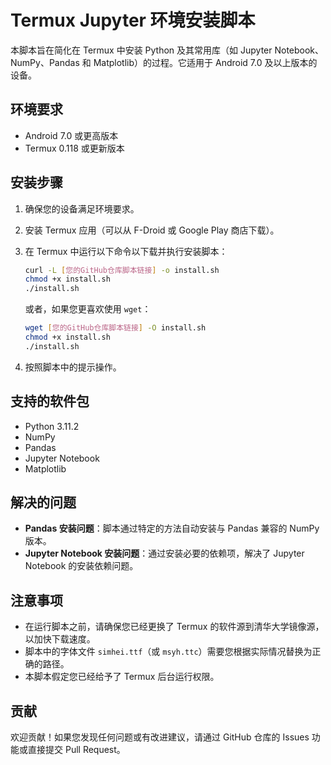 # Termux Jupyter 环境安装脚本

本脚本旨在简化在 Termux 中安装 Python 及其常用库（如 Jupyter Notebook、NumPy、Pandas 和 Matplotlib）的过程。它适用于 Android 7.0 及以上版本的设备。

## 环境要求

- Android 7.0 或更高版本
- Termux 0.118 或更新版本

## 安装步骤

1. 确保您的设备满足环境要求。
2. 安装 Termux 应用（可以从 F-Droid 或 Google Play 商店下载）。
3. 在 Termux 中运行以下命令以下载并执行安装脚本：

    ```bash
    curl -L [您的GitHub仓库脚本链接] -o install.sh
    chmod +x install.sh
    ./install.sh
    ```

    或者，如果您更喜欢使用 `wget`：

    ```bash
    wget [您的GitHub仓库脚本链接] -O install.sh
    chmod +x install.sh
    ./install.sh
    ```

4. 按照脚本中的提示操作。

## 支持的软件包

- Python 3.11.2
- NumPy
- Pandas
- Jupyter Notebook
- Matplotlib

## 解决的问题

- **Pandas 安装问题**：脚本通过特定的方法自动安装与 Pandas 兼容的 NumPy 版本。
- **Jupyter Notebook 安装问题**：通过安装必要的依赖项，解决了 Jupyter Notebook 的安装依赖问题。

## 注意事项

- 在运行脚本之前，请确保您已经更换了 Termux 的软件源到清华大学镜像源，以加快下载速度。
- 脚本中的字体文件 `simhei.ttf`（或 `msyh.ttc`）需要您根据实际情况替换为正确的路径。
- 本脚本假定您已经给予了 Termux 后台运行权限。

## 贡献

欢迎贡献！如果您发现任何问题或有改进建议，请通过 GitHub 仓库的 Issues 功能或直接提交 Pull Request。

